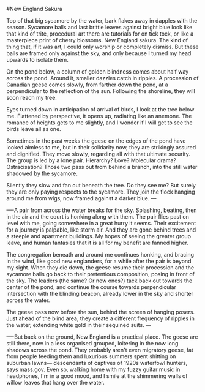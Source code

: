 #New England Sakura

Top of that big sycamore by the water, bark flakes away in dapples with the season. Sycamore balls and last brittle leaves against bright blue look like that kind of trite, procedural art there are tutorials for on tick tock, or like a masterpiece print of cherry blossoms. New England sakura. The kind of thing that, if it was art, I could only worship or completely dismiss. But these balls are framed only against the sky, and only because I turned my head upwards to isolate them. 
   
   On the pond below, a column of golden blindness comes about half way across the pond. Around it, smaller dazzles catch in ripples. A procession of Canadian geese comes slowly, from farther down the pond, at a perpendicular to the reflection of the sun. Following the shoreline, they will soon reach my tree. 
    
  Eyes turned down in anticipation of arrival of birds, I look at the tree below me. Flattened by perspective, it opens up, radiating like an anemone. The romance of heights gets to me slightly, and I wonder if I will get to see the birds leave all as one. 
    
  Sometimes in the past weeks the geese on the edges of the pond have looked aimless to me, but in their solidarity now, they are strikingly assured and dignified. They move slowly, regarding all with that ultimate security. The group is led by a lone pair. Hierarchy? Love? Molecular drama? Ostracisation? Those two pass out from behind a branch, into the still water shadowed by the sycamore. 
     
  Silently they slow and fan out beneath the tree. Do they see me? But surely they are only paying respects to the sycamore. They join the flock hanging around me from wigs, now framed against a darker blue. —

—-A pair from across the water breaks for the sky. Splashing, beating, then in the air and the court is honking along with them. The pair flies past on level with me, going somewhere in a great hurry it seems. Their excitement for a journey is palpable, like storm air. And they are gone behind trees and a steeple and apartment buildings. My hopes of seeing the greater group leave, and human fantasies that it is all for my benefit are fanned higher. 
    
  The congregation beneath and around me continues honking, and bracing in the wind, like good new englanders, for a while after the pair is beyond my sight. When they die down, the geese resume their procession and the sycamore balls go back to their pretentious composition, posing in front of the sky. The leaders (the same? Or new ones?) tack back out towards the center of the pond, and continue the course towards perpendicular intersection with the blinding beacon, already lower in the sky and shorter across the water. 
    
     
  The geese pass now before the sun, behind the screen of hanging posers. Just ahead of the blind area, they create a different frequency of ripples in the water, extending white gold in their sequined suits. —

—-But back on the ground, New England is a practical place. The geese are still there, now in a less organised grouped, loitering in the now long shadows across the pond. They probably aren't even migratory geese, fat from people feeding them and luxurious summers spent shitting on suburban lawns— descendants of captives of 1920s waterfowl hunters, says mass.gov. Even so, walking  home with my fuzzy guitar music in headphones, I'm in a good mood, and I smile at the shimmering walls of willow leaves that hang over the water. 



